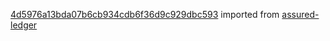 [4d5976a13bda07b6cb934cdb6f36d9c929dbc593](https://github.com/insolar/assured-ledger/commit/4d5976a13bda07b6cb934cdb6f36d9c929dbc593) imported from [assured-ledger](https://github.com/insolar/assured-ledger)
